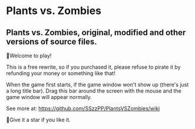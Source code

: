 # Plants vs. Zombies

## Plants vs. Zombies, original, modified and other versions of source files.

👏Welcome to play!

This is a free rewrite, so if you purchased it, please refuse to pirate it by refunding your money or something like that!

When the game first starts, if the game window won't show up (there's just a long title bar). Drag this bar around the screen with the mouse and the game window will appear normally.

See more at: https://github.com/SSzzPP/PlantsVSZombies/wiki

🌟Give it a star if you like it.
